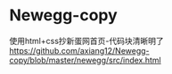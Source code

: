 # Newegg-copy
使用html+css抄新蛋网首页-代码块清晰明了 
https://github.com/axiang12/Newegg-copy/blob/master/newegg/src/index.html
